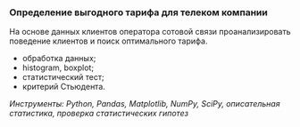 ### Определение выгодного тарифа для телеком компании
На основе данных клиентов оператора сотовой связи проанализировать поведение клиентов и поиск оптимального тарифа.
- обработка данных;
- histogram, boxplot;
- статистический тест;
- критерий Стьюдента.

*Инструменты: Python, Pandas, Matplotlib, NumPy, SciPy, описательная статистика, проверка статистических гипотез*
